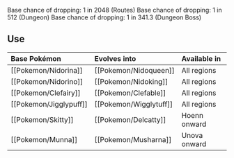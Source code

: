 Base chance of dropping: 1 in 2048 (Routes)
Base chance of dropping: 1 in 512 (Dungeon)
Base chance of dropping: 1 in 341.3 (Dungeon Boss)

## Use
Base Pokémon |Evolves into |Available in
:---|:---|:---
[[Pokemon/Nidorina]] |[[Pokemon/Nidoqueen]] |All regions
[[Pokemon/Nidorino]] |[[Pokemon/Nidoking]] |All regions
[[Pokemon/Clefairy]] |[[Pokemon/Clefable]] |All regions
[[Pokemon/Jigglypuff]] |[[Pokemon/Wigglytuff]] |All regions
[[Pokemon/Skitty]] |[[Pokemon/Delcatty]] |Hoenn onward
[[Pokemon/Munna]] |[[Pokemon/Musharna]] |Unova onward